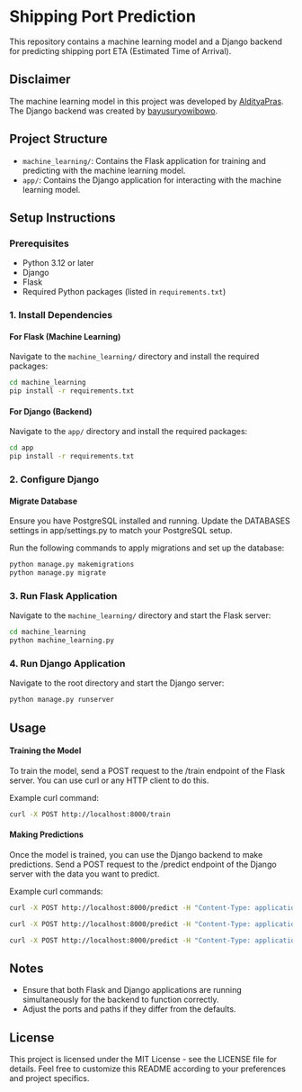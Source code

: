 # Shipping Port Prediction

This repository contains a machine learning model and a Django backend for predicting shipping port ETA (Estimated Time of Arrival). 

## Disclaimer

The machine learning model in this project was developed by [AldityaPras](https://github.com/AldityaPras). The Django backend was created by [bayusuryowibowo](https://github.com/bayusuryowibowo).

## Project Structure

- `machine_learning/`: Contains the Flask application for training and predicting with the machine learning model.
- `app/`: Contains the Django application for interacting with the machine learning model.

## Setup Instructions

### Prerequisites

- Python 3.12 or later
- Django
- Flask
- Required Python packages (listed in `requirements.txt`)

### 1. Install Dependencies

#### For Flask (Machine Learning)

Navigate to the `machine_learning/` directory and install the required packages:

```bash
cd machine_learning
pip install -r requirements.txt
```

#### For Django (Backend)

Navigate to the `app/` directory and install the required packages:

```bash
cd app
pip install -r requirements.txt
```

### 2. Configure Django

#### Migrate Database

Ensure you have PostgreSQL installed and running. Update the DATABASES settings in app/settings.py to match your PostgreSQL setup.

Run the following commands to apply migrations and set up the database:
```bash
python manage.py makemigrations
python manage.py migrate
```

### 3. Run Flask Application

Navigate to the `machine_learning/` directory and start the Flask server:

```bash
cd machine_learning
python machine_learning.py
```

### 4. Run Django Application

Navigate to the root directory and start the Django server:

```bash
python manage.py runserver
```


## Usage

#### Training the Model

To train the model, send a POST request to the /train endpoint of the Flask server. You can use curl or any HTTP client to do this.

Example curl command:
```bash
curl -X POST http://localhost:8000/train
```

#### Making Predictions

Once the model is trained, you can use the Django backend to make predictions. Send a POST request to the /predict endpoint of the Django server with the data you want to predict.

Example curl commands:
```bash
curl -X POST http://localhost:8000/predict -H "Content-Type: application/json" -d '{"product_type": "Cosmetics", "origin": "Kolkata", "inspection_results": "Pending", "routes": "Route B", "defect_rates": 1.907665734}'
```
```bash
curl -X POST http://localhost:8000/predict -H "Content-Type: application/json" -d '{"product_type": "Haircare", "origin": "Delhi", "inspection_results": "Fail", "routes": "Route C", "defect_rates": 0.500123456}'
```
```bash
curl -X POST http://localhost:8000/predict -H "Content-Type: application/json" -d '{"product_type": "Skincare", "origin": "Mumbai", "inspection_results": "Pass", "routes": "Route A", "defect_rates": 1.23456789}'
```

## Notes

- Ensure that both Flask and Django applications are running simultaneously for the backend to function correctly.
- Adjust the ports and paths if they differ from the defaults.

## License

This project is licensed under the MIT License - see the LICENSE file for details.
Feel free to customize this README according to your preferences and project specifics.